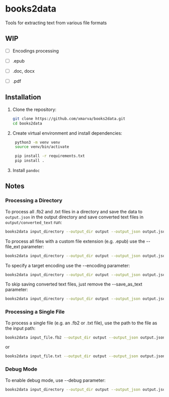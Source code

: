 # books2data

Tools for extracting text from various file formats

## WIP

- [ ] Encodings processing
- [ ] .epub
- [ ] .doc, docx
- [ ] .pdf


## Installation

1.  Clone the repository:
    ```bash
    git clone https://github.com/xmarva/books2data.git
    cd books2data
    ```

2.  Create virtual environment and install dependencies:
    ```bash
     python3 -m venv venv
     source venv/bin/activate
    
     pip install -r requirements.txt
     pip install .
     ```

3. Install `pandoc`

## Notes

### Processing a Directory

To process all .fb2 and .txt files in a directory and save the data to `output.json` in the output directory and save converted text files in `output/converted_text` run:

```bash
books2data input_directory --output_dir output --output_json output.json --save_as_text
```

To process all files with a custom file extension (e.g. .epub) use the --file_ext parameter:

```bash
books2data input_directory --output_dir output --output_json output.json --file_ext epub
```

To specify a target encoding use the --encoding parameter:

```bash
books2data input_directory --output_dir output --output_json output.json --encoding 'windows-1251'
```

To skip saving converted text files, just remove the --save_as_text parameter:

```bash
books2data input_directory --output_dir output --output_json output.json
```

### Processing a Single File
To process a single file (e.g. an .fb2 or .txt file), use the path to the file as the input path:

```bash
books2data input_file.fb2 --output_dir output --output_json output.json --save_as_text
```

or

```bash
books2data input_file.txt --output_dir output --output_json output.json
```

### Debug Mode
To enable debug mode, use --debug parameter:

```bash
books2data input_directory --output_dir output --output_json output.json --debug
```